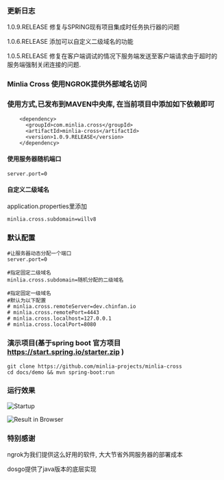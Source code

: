 ### 更新日志

1.0.9.RELEASE
修复与SPRING现有项目集成时任务执行器的问题

1.0.6.RELEASE
添加可以自定义二级域名的功能

1.0.5.RELEASE
修复在客户端调试的情况下服务端发送至客户端请求由于超时的服务端强制关闭连接的问题.



### Minlia Cross 使用NGROK提供外部域名访问

### 使用方式,已发布到MAVEN中央库, 在当前项目中添加如下依赖即可

```
    <dependency>
      <groupId>com.minlia.cross</groupId>
      <artifactId>minlia-cross</artifactId>
      <version>1.0.9.RELEASE</version>
    </dependency>
```


#### 使用服务器随机端口

```
server.port=0
```

#### 自定义二级域名

application.properties里添加


```
minlia.cross.subdomain=willv8
```


### 默认配置

```
#让服务器动态分配一个端口
server.port=0

#指定固定二级域名
minlia.cross.subdomain=随机分配的二级域名

#指定固定一级域名
#默认为以下配置
# minlia.cross.remoteServer=dev.chinfan.io
# minlia.cross.remotePort=4443
# minlia.cross.localhost=127.0.0.1
# minlia.cross.localPort=8080

```




### 演示项目(基于spring boot 官方项目 https://start.spring.io/starter.zip )

```
git clone https://github.com/minlia-projects/minlia-cross
cd docs/demo && mvn spring-boot:run
```



### 运行效果

![Startup](https://raw.githubusercontent.com/minlia-projects/minlia-cross/master/docs/images/startup.jpg)

![Result in Browser](https://raw.githubusercontent.com/minlia-projects/minlia-cross/master/docs/images/result.jpg)

### 特别感谢

ngrok为我们提供这么好用的软件, 大大节省外网服务器的部署成本

dosgo提供了java版本的底层实现



